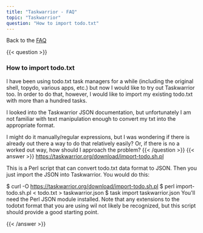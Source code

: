 ```yaml
---
title: "Taskwarrior - FAQ"
topic: "Taskwarrior"
question: "How to import todo.txt"
---
```


Back to the [FAQ](/support/faq)

{{< question >}}
### How to import todo.txt

I have been using todo.txt task managers for a while (including the original shell, topydo, various apps, etc.) but now I would like to try out Taskwarrior too. In order to do that, however, I would like to import my existing todo.txt with more than a hundred tasks.

I looked into the Taskwarrior JSON documentation, but unfortunately I am not familiar with text manipulation enough to convert my txt into the appropriate format.

I might do it manually/regular expressions, but I was wondering if there is already out there a way to do that relatively easily? Or, if there is no a worked out way, how should I approach the problem?
{{< /question >}}
{{< answer >}}
https://taskwarrior.org/download/import-todo.sh.pl

This is a Perl script that can convert todo.txt data format to JSON.
Then you just import the JSON into Taskwarrior.
You would do this:

$ curl -O https://taskwarrior.org/download/import-todo.sh.pl
$ perl import-todo.sh.pl < todo.txt > taskwarrior.json
$ task import taskwarrior.json
You'll need the Perl JSON module installed.
Note that any extensions to the todotxt format that you are using wil not likely be recognized, but this script should provide a good starting point.

{{< /answer >}}
